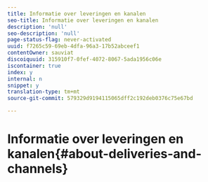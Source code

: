 ```yaml
---
title: Informatie over leveringen en kanalen
seo-title: Informatie over leveringen en kanalen
description: 'null'
seo-description: 'null'
page-status-flag: never-activated
uuid: f7265c59-69eb-4dfa-96a3-17b52abceef1
contentOwner: sauviat
discoiquuid: 315910f7-0fef-4072-8067-5ada1956c06e
iscontainer: true
index: y
internal: n
snippet: y
translation-type: tm+mt
source-git-commit: 579329d9194115065dff2c192deb0376c75e67bd

---
```



# Informatie over leveringen en kanalen{#about-deliveries-and-channels}

